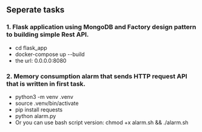 ## Seperate tasks
### 1. Flask application using MongoDB and Factory design pattern to building simple Rest API.
* cd flask_app
* docker-compose up --build
* the url: 0.0.0.0:8080
### 2. Memory consumption alarm that sends HTTP request API that is written in first task.
* python3 -m venv .venv
* source .venv/bin/activate
* pip install requests
* python alarm.py
* Or you can use bash script version: chmod +x alarm.sh && ./alarm.sh
